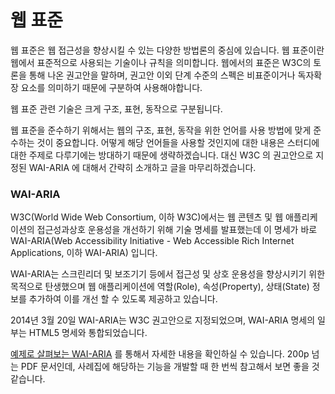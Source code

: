 # 웹 표준

웹 표준은 웹 접근성을 향상시킬 수 있는 다양한 방법론의 중심에 있습니다. 웹 표준이란 웹에서 표준적으로 사용되는 기술이나 규칙을 의미합니다. 웹에서의 표준은 W3C의 토론을 통해 나온 권고안을 말하며, 권고안 이외 단계 수준의 스펙은 비표준이거나 독자확장 요소를 의미하기 때문에 구분하여 사용해야합니다.

웹 표준 관련 기술은 크게 구조, 표현, 동작으로 구분됩니다.

웹 표준을 준수하기 위해서는 웹의 구조, 표현, 동작을 위한 언어를 사용 방법에 맞게 준수하는 것이 중요합니다. 어떻게 해당 언어들을 사용할 것인지에 대한 내용은 스터디에 대한 주제로 다루기에는 방대하기 때문에 생략하겠습니다. 대신 W3C 의 권고안으로 지정된 WAI-ARIA 에 대해서 간략히 소개하고 글을 마무리하겠습니다.

### WAI-ARIA

W3C(World Wide Web Consortium, 이하 W3C)에서는 웹 콘텐츠 및 웹 애플리케이션의 접근성과상호 운용성을 개선하기 위해 기술 명세를 발표했는데 이 명세가 바로 WAI-ARIA(Web Accessibility Initiative - Web Accessible Rich Internet Applications, 이하 WAI-ARIA) 입니다.

WAI-ARIA는 스크린리더 및 보조기기 등에서 접근성 및 상호 운용성을 향상시키기 위한 목적으로 탄생했으며 웹 애플리케이션에 역할(Role), 속성(Property), 상태(State) 정보를 추가하여 이를 개선 할 수 있도록 제공하고 있습니다.

2014년 3월 20일 WAI-ARIA는 W3C 권고안으로 지정되었으며, WAI-ARIA 명세의 일부는 HTML5 명세와 통합되었습니다.

[예제로 살펴보는 WAI-ARIA](https://www.wah.or.kr:444/board/boardView.asp?page=1&brd_sn=5&brd_idx=1019) 를 통해서 자세한 내용을 확인하실 수 있습니다. 200p 넘는 PDF 문서인데, 사례집에 해당하는 기능을 개발할 때 한 번씩 참고해서 보면 좋을 것 같습니다.
